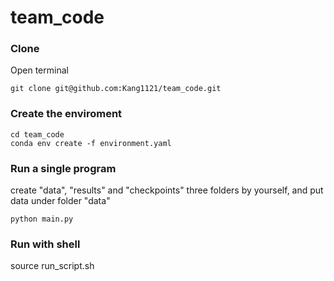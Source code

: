 # team_code

### Clone
Open terminal
```
git clone git@github.com:Kang1121/team_code.git
```
### Create the enviroment
```
cd team_code
conda env create -f environment.yaml
```
### Run a single program
create "data", "results" and "checkpoints" three folders by yourself, and put data under folder "data"
```
python main.py
```

### Run with shell
source run_script.sh